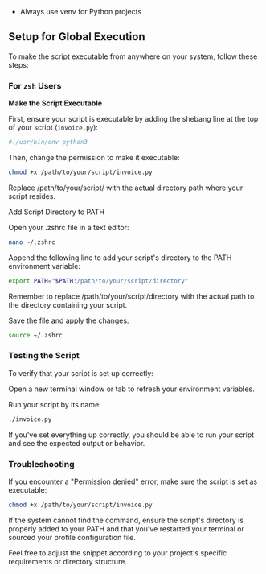 - Always use venv for Python projects

## Setup for Global Execution

To make the script executable from anywhere on your system, follow these steps:

### For `zsh` Users

**Make the Script Executable**

First, ensure your script is executable by adding the shebang line at the top of your script (`invoice.py`):

```python
#!/usr/bin/env python3
```
Then, change the permission to make it executable:

```sh
chmod +x /path/to/your/script/invoice.py
```
Replace /path/to/your/script/ with the actual directory path where your script resides.

Add Script Directory to PATH

Open your .zshrc file in a text editor:

```sh
nano ~/.zshrc
```
Append the following line to add your script's directory to the PATH environment variable:

```sh
export PATH="$PATH:/path/to/your/script/directory"
```
Remember to replace /path/to/your/script/directory with the actual path to the directory containing your script.

Save the file and apply the changes:

```sh
source ~/.zshrc
```

### Testing the Script
To verify that your script is set up correctly:

Open a new terminal window or tab to refresh your environment variables.

Run your script by its name:

```sh
./invoice.py
```
If you've set everything up correctly, you should be able to run your script and see the expected output or behavior.

### Troubleshooting
If you encounter a "Permission denied" error, make sure the script is set as executable:

```sh
chmod +x /path/to/your/script/invoice.py
```
If the system cannot find the command, ensure the script's directory is properly added to your PATH and that you've restarted your terminal or sourced your profile configuration file.


Feel free to adjust the snippet according to your project's specific requirements or directory structure.